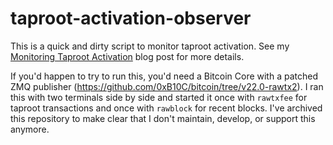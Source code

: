 # taproot-activation-observer

This is a quick and dirty script to monitor taproot activation.
See my [Monitoring Taproot Activation](https://b10c.me/projects/019-taproot-activation-monitoring) blog post for more details.

If you'd happen to try to run this, you'd need a Bitcoin Core with a patched ZMQ publisher (https://github.com/0xB10C/bitcoin/tree/v22.0-rawtx2).
I ran this with two terminals side by side and started it once with `rawtxfee` for taproot transactions and once with `rawblock` for recent blocks. 
I've archived this repository to make clear that I don't maintain, develop, or support this anymore.
